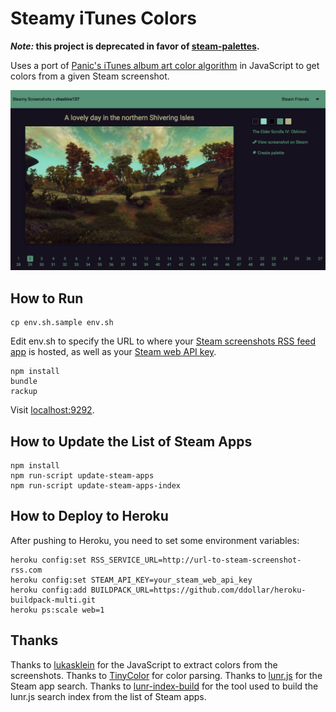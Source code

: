 # Steamy iTunes Colors

**_Note:_ this project is deprecated in favor of [steam-palettes](https://steam-palettes.herokuapp.com/).**

Uses a port of [Panic's iTunes album art color algorithm](http://www.panic.com/blog/2012/12/itunes-11-and-colors/) in JavaScript to get colors from a given Steam screenshot.

![Screenshot](https://raw.githubusercontent.com/cheshire137/steamy-screenshots/master/screenshot.png)

## How to Run

    cp env.sh.sample env.sh

Edit env.sh to specify the URL to where your
[Steam screenshots RSS feed app](https://github.com/cheshire137/steam-screenshots-rss)
is hosted, as well as your [Steam web API key](http://steamcommunity.com/dev).

    npm install
    bundle
    rackup

Visit [localhost:9292](http://localhost:9292).

## How to Update the List of Steam Apps

    npm install
    npm run-script update-steam-apps
    npm run-script update-steam-apps-index

## How to Deploy to Heroku

After pushing to Heroku, you need to set some environment variables:

    heroku config:set RSS_SERVICE_URL=http://url-to-steam-screenshot-rss.com
    heroku config:set STEAM_API_KEY=your_steam_web_api_key
    heroku config:add BUILDPACK_URL=https://github.com/ddollar/heroku-buildpack-multi.git
    heroku ps:scale web=1

## Thanks

Thanks to [lukasklein](https://github.com/lukasklein/itunes-colors) for the
JavaScript to extract colors from the screenshots. Thanks to
[TinyColor](https://github.com/bgrins/TinyColor) for color parsing. Thanks to
[lunr.js](http://lunrjs.com/) for the Steam app search. Thanks to
[lunr-index-build](https://www.npmjs.com/package/lunr-index-build) for the tool
used to build the lunr.js search index from the list of Steam apps.
